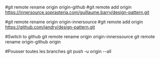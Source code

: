 #git remote rename origin origin-github
#git remote add origin https://innersource.soprasteria.com/guillaume.barry/design-pattern.git

#git remote rename origin origin-innersource
#git remote add origin https://github.com/jandry/design-pattern.git

#Switch to github
git remote rename origin origin-innerssource
git remote rename origin-github origin

#Pousser toutes les branches
git push -u origin --all




